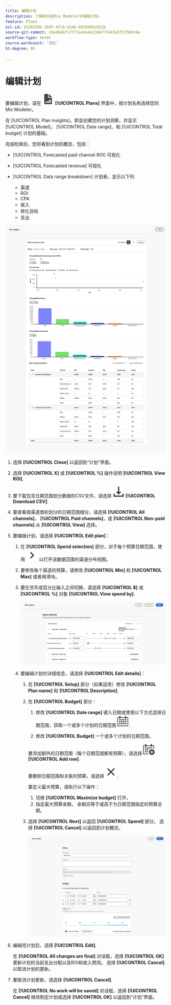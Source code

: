 ```yaml
---
title: 编辑计划
description: 了解如何在Mix Modeler中编辑计划。
feature: Plans
exl-id: 91385595-284f-4fcb-b54b-9539905e552b
source-git-commit: cbe4b4bf17773a42e4a13d4777443e5f1f50dc6e
workflow-type: tm+mt
source-wordcount: '352'
ht-degree: 0%

---
```


# 编辑计划

要编辑计划，请在 ![PLan](../assets/icons/FileChart.svg) **[!UICONTROL Plans]** 界面中，按计划名称选择您的Mix Modeler。

在 [!UICONTROL Plan insights]，即会创建您的计划洞察，并显示 [!UICONTROL Model]， [!UICONTROL Data range]、和 [!UICONTROL Total budget] 计划的基础。

完成检索后，您将看到计划的概览，包括：

- [!UICONTROL Forecasted paid channel ROI] 可视化
- [!UICONTROL Forecasted revenue] 可视化
- [!UICONTROL Data range breakdown] 计划表，显示以下列

   - 渠道
   - ROI
   - CPA
   - 收入
   - 转化目标
   - 支出

![计划概览](../assets/overview-plan.png)

1. 选择 **[!UICONTROL Close]** 以返回到“计划”界面。

1. 选择 **[!UICONTROL X]** 或 **[!UICONTROL  %]** 操作说明 **[!UICONTROL View ROI]**.

1. 要下载包含日期范围划分数据的CSV文件，请选择 ![下载](../assets/icons/Download.svg) **[!UICONTROL Download CSV]**.

1. 要查看按渠道类别划分的日期范围细分，请选择 **[!UICONTROL All channels]**， **[!UICONTROL Paid channels]**，或 **[!UICONTROL Non-paid channels]** 从 **[!UICONTROL View]** 选择。

1. 要编辑计划，请选择 **[!UICONTROL Edit plan]**：

   1. 在 **[!UICONTROL Spend selection]** 部分，对于每个预算日期范围，使用 ![V形](../assets/icons/ChevronRight.svg) 以打开该数据范围的渠道分布视图。

   1. 要修改每个渠道的预算，请修改 **[!UICONTROL Min]** 和 **[!UICONTROL Max]** 或者用滑块。

   1. 要在货币或百分比输入之间切换，请选择 **[!UICONTROL $]** 或 **[!UICONTROL %]** 对象 **[!UICONTROL View spend by]**.

      ![支出选择](../assets/spend-selection.png)

   1. 要编辑计划的详细信息，请选择 **[!UICONTROL Edit details]**：

      1. 在 **[!UICONTROL Setup]** 部分（如果适用）修改 **[!UICONTROL Plan name]** 和 **[!UICONTROL Description]**.

      1. 在 **[!UICONTROL Budget]** 部分：

         1. 修改 **[!UICONTROL Date range]** 键入日期或使用以下方式选择日期范围，获取一个或多个计划的日期范围 ![日历](../assets/icons/Calendar.svg).

         1. 修改 **[!UICONTROL Budget]** 一个或多个计划的日期范围。

         要添加额外的日期范围（每个日期范围都有预算），请选择 ![CalendarAdd](../assets/icons/CalendarAdd.svg) **[!UICONTROL Add row]**.

         要删除日期范围和关联的预算，请选择 ![关闭](../assets/icons/Close.svg).

         要定义最大预算，请执行以下操作：

         1. 切换 **[!UICONTROL Maximize budget]** 打开。
         1. 指定最大预算金额。 金额应等于或高于为日期范围指定的预算总额。

      1. 选择 **[!UICONTROL Next]** 以返回 **[!UICONTROL Spend]** 部分。 选择 **[!UICONTROL Cancel]** 以返回到计划概览。

         ![计划详细信息](../assets/plan-details.png)


1. 编辑完计划后，选择 **[!UICONTROL Edit]**.

   在 **[!UICONTROL All changes are final]** 对话框，选择 **[!UICONTROL OK]** 更新计划的当前支出分配以及ROI和收入预测。 选择 **[!UICONTROL Cancel]** 以取消计划的更新。

1. 要取消计划更新，请选择 **[!UICONTROL Cancel]**.

   在 **[!UICONTROL No work will be saved]** 对话框，选择 **[!UICONTROL Cancel]** 继续制定计划或选择 **[!UICONTROL OK]** 以返回到“计划”界面。
